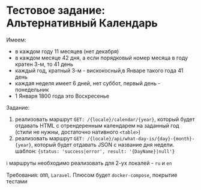 # Тестовое задание: Альтернативный Календарь

Имеем:

- в каждом году 11 месяцев (нет декабря)
- в каждом месяце 42 дня, а если порядковый номер месяца в году кратен 3-м, то 41 день
- каждый год, кратный 3-м - вискокосный,в Январе такого года 41 день
- каждая неделя имеет 6 дней, нет суббот, первый день - понедельник
- 1 Января 1800 года это Воскресенье

Задание:

1. реализовать маршрут `GET: /{locale}/calendar/{year}`, который будет отдавать HTML с отрендеренным календарем на заданный год (стили не нужны, достаточно нативного `<table>`)
2. реализовать маршрут `GET: /{locale}/api/what-day-is/{day}-{month}-{year}`, который будет отдавать JSON с название дня недели. шаблон: `{status: 'success|error', result: '{DayName}|null'}`

:information_source: маршруты необходимо реализовать для 2-ух локалей - `ru` и `en`

Требования: `ОПП`, `Laravel`. Плюсом будет `docker-compose`, покрытие тестами
